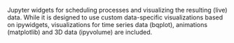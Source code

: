 Jupyter widgets for scheduling processes and visualizing the resulting (live) data.
While it is designed to use custom data-specific visualizations based on
ipywidgets, visualizations for time series data (bqplot), animations
(matplotlib) and 3D data (ipyvolume) are included.
